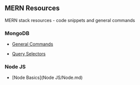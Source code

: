 ## MERN Resources
MERN stack resources - code snippets and general commands

### MongoDB
- [General Commands](MongoDB/Commands.md)


- [Query Selectors](MongoDB/QuerySelector.md)


### Node JS
- [Node Basics](Node  JS/Node.md)
